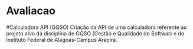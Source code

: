 # Avaliacao
#Calculadora API (GQSO)
Criação da API de uma calculadora referente ao projeto alvo da disciplina de GQSO (Gestão e Qualidade de Softwar) e do Instituto Federal de Alagoas-Campus Arapira. 
